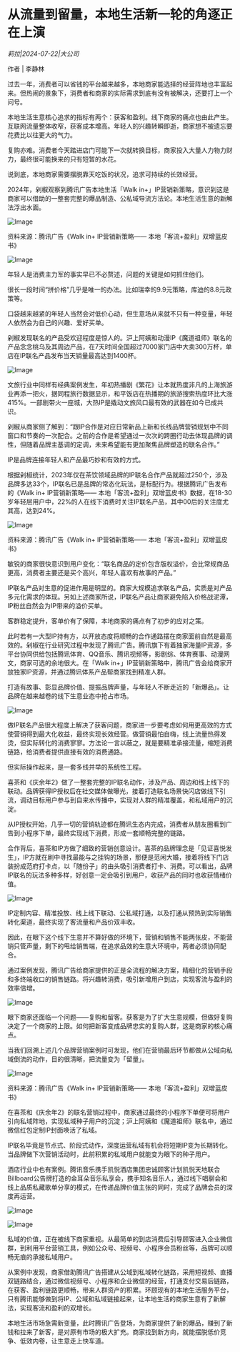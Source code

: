 # 从流量到留量，本地生活新一轮的角逐正在上演

*莉拉|2024-07-22|大公司*

作者 | 李静林

过去一年，消费者可以省钱的平台越来越多，本地商家能选择的经营阵地也丰富起来。但热闹的景象下，消费者和商家的实际需求到底有没有被解决，还要打上一个问号。

本地生活生意核心追求的指标有两个：获客和盈利。线下商家的痛点也由此产生。互联网流量整体收窄，获客成本增高。年轻人的兴趣转瞬即逝，商家想不被遗忘要花费比以往更大的气力。

复购亦难。消费者今天踏进店门可能下一次就转换目标，商家投入大量人力物力财力，最终很可能换来的只有短暂的水花。

说到底，本地商家需要摆脱靠天吃饭的状况，追求可持续的长效经营。

2024年，剁椒观察到腾讯广告本地生活「Walk in+」IP营销新策略，意识到这是商家可以借助的一整套完整的爆品制造、公私域导流方法论。本地生活生意的新解法浮出水面。

![Image](http://static.ylzbl.com/uploads/ueditor/php/upload/image/20240722/1721655706563608.jpeg)

资料来源：腾讯广告《Walk in+ IP营销新策略—— 本地「客流+盈利」双增蓝皮书》

![Image](http://static.ylzbl.com/uploads/ueditor/php/upload/image/20240722/1721655707368354.jpeg)

年轻人是消费主力军的事实早已不必赘述，问题的关键是如何抓住他们。

很长一段时间“拼价格”几乎是唯一的办法。比如瑞幸的9.9元策略，库迪的8.8元政策等。

口袋越来越紧的年轻人当然会对低价心动，但生意场从来就不只有一种变量，年轻人依然会为自己的兴趣、爱好买单。

剁椒发现联名的产品受欢迎程度是惊人的。沪上阿姨和动漫IP《魔道祖师》联名的产品念念桃乌及其周边产品，在7天时间全国超过7000家门店中大卖300万杯，单店在IP联名产品发布当天销量最高达到1400杯。

![Image](http://static.ylzbl.com/uploads/ueditor/php/upload/image/20240722/1721655708109092.jpeg)

文旅行业中同样有经典案例发生，年初热播剧《繁花》让本就热度非凡的上海旅游业再添一把火，据同程旅行数据显示，和平饭店在热播期的旅游搜索热度环比大涨415%。一部剧带火一座城，大热IP是撬动文旅风口最有效的武器在如今已成共识。

剁椒从商家侧了解到：“跟IP合作是对应日常新品上新和长线品牌营销规划中不同窗口和节奏的一次配合。之前的合作是希望通过一次次的跨圈行动去体现品牌的调性，但随着品牌主基调的定调，未来希望能有更加聚焦品牌塑造的联名合作。”

IP是品牌连接年轻人和产品最巧妙和有效的方式。

根据剁椒统计，2023年仅在茶饮领域品牌的IP联名合作产品就超过250个，涉及品牌多达33个，IP联名已是品牌的常态化玩法，是标配行为。根据腾讯广告发布的《Walk in+ IP营销新策略—— 本地「客流+盈利」双增蓝皮书》数据，在18-30岁年轻层用户中，22%的人在线下消费时关注IP联名产品，其中00后的关注度尤其高，达到24%。

![Image](http://static.ylzbl.com/uploads/ueditor/php/upload/image/20240722/1721655709298744.jpeg)

资料来源：腾讯广告《Walk in+ IP营销新策略—— 本地「客流+盈利」双增蓝皮书》

敏锐的商家很快意识到用户变化：“联名商品的定价包含版权溢价，会比常规商品更高，消费者主要还是买个高兴，年轻人喜欢有故事的产品。”

IP联名产品对生意的促进作用是明显的。商家大规模追求联名产品，实质是对产品多元化需求的体现。另如上述商家所说，IP联名产品让商家避免陷入价格战泥潭，IP粉丝自然会为IP带来的溢价买单。

客群稳定提升，客单价有了保障，本地商家的痛点有了初步的应对之策。

此时若有一大型IP持有方，以开放态度将顺畅的合作通路摆在商家面前自然是最高效的。剁椒在行业研究过程中发现了腾讯广告。腾讯旗下有着独家海量IP资源，多平台协同供给包括腾讯体育、QQ音乐、腾讯视频等，影剧综、体育赛事、动漫网文，商家可选的余地很大。在「Walk in+」IP营销新策略中，腾讯广告会给商家开放独家IP资源，并通过腾讯体系产品帮商家找到精准人群。

打造有故事、彰显品牌价值、提振品牌声量，与年轻人不断走近的「新爆品」。让品牌在越来越卷的线下生意业态中抢占市场。

![Image](http://static.ylzbl.com/uploads/ueditor/php/upload/image/20240722/1721655710434775.jpeg)

做IP联名产品很大程度上解决了获客问题，商家进一步要考虑如何用更高效的方式使营销得到最大化收益，最终实现长效经营。做营销最怕自嗨，线上流量热得发烫，但实际转化的消费寥寥。方法论一言以蔽之，就是要精准承接流量，缩短消费链路，给消费者提供直接有效的消费通路。

但实际操作起来，是一套多线并举的系统性工程。

喜茶和《庆余年2》做了一整套完整的IP联名动作，涉及产品、周边和线上线下的联动。品牌获得IP授权后在社交媒体做曝光，接着打造联名场景快闪店做线下引流，调动目标用户参与到自来水传播中，实现对人群的精准覆盖，和私域用户的沉淀。

从IP授权开始，几乎一切的营销轨迹都在腾讯生态内完成，消费者从朋友圈看到广告到小程序下单，最终实现线下消费，形成一套顺畅完整的链路。

合作背后，喜茶和IP方做了细致的营销创意设计。喜茶的品牌理念是「见证喜悦发生」，IP方就在剧中寻找最能与之挂钩的场景，那便是范闲大婚，接着将线下门店装扮成范府打卡点，以「随份子」的由头吸引消费者打卡、消费。可以看出，品牌IP联名的玩法多种多样，好创意一定会吸引到用户，收获产品的同时也收获情绪价值。

![Image](http://static.ylzbl.com/uploads/ueditor/php/upload/image/20240722/1721655712171328.jpeg)

IP定制内容、精准投放、线上线下联动、公私域打通，以及打通从预热到实际销售转化渠道，最终实现了客流量和产品价双丰收。

因此，在眼下这个线下生意并不算好做的环境下，营销和销售不能两张皮，不能营销只管声量，剩下的甩给销售端，在追求品效的生意大环境中，两者必须协同配合。

通过案例发现，腾讯广告给商家提供的正是全流程的解决方案，精细化的营销手段和多终端收口的销售链路。将兴趣转消费，吸引新增用户到店，实现客流与盈利的效率倍增。

![Image](http://static.ylzbl.com/uploads/ueditor/php/upload/image/20240722/1721655713392634.jpeg)

眼下商家还面临一个问题——复购和留客。获客是为了扩大生意规模，但做好复购决定了一个商家的上限。如何把新客变成品牌忠实的复购人群，这是商家的核心痛点。

当我们回溯上述几个品牌营销案例时可发现，他们在营销最后环节都做从公域向私域倒流的动作，目的很清晰，把流量变为「留量」。

![Image](http://static.ylzbl.com/uploads/ueditor/php/upload/image/20240722/1721655713187910.jpeg)

资料来源：腾讯广告《Walk in+ IP营销新策略—— 本地「客流+盈利」双增蓝皮书》

在喜茶和《庆余年2》的联名营销过程中，商家通过最终的小程序下单便可将用户引向私域阵地，实现私域种子用户的沉淀；沪上阿姨和《魔道祖师》联名中，通过微信红包定制IP封面唤活了私域。

IP联名毕竟是节点式、阶段式动作，深度运营私域有机会将短期IP变为长期转化。当品牌做下次营销活动时，此前积累的私域用户就能变为眼下的种子用户。

酒店行业中也有案例。腾讯音乐携手凯悦酒店集团忠诚顾客计划凯悦天地联合Billboard公告牌打造的金耳朵音乐私享会，携手知名音乐人，通过线下唱聊会和线上品质私藏歌单分享的模式，在传递品牌价值主张的同时，完成了品牌会员的深度再运营。

![Image](http://static.ylzbl.com/uploads/ueditor/php/upload/image/20240722/1721655714580453.jpeg)

![Image](http://static.ylzbl.com/uploads/ueditor/php/upload/image/20240722/1721655715220883.jpeg)

私域的价值，正在被线下商家重视。从最简单的到店消费后引导顾客进入企业微信群，到利用平台营销工具，例如公众号、视频号、小程序会员粉丝等，品牌可以顺畅无痕的承接私域用户。

从案例中发现，商家借助腾讯广告搭建从公域到私域转化链路，采用短视频、直播双链路结合，通过微信视频号、小程序和企业微信的经营，打通支付交易后链路，在获客、盈利链路更顺畅，带来人群资产的积累。环顾现有的本地生活服务平台，只有腾讯能够做到将IP、公域和私域链接起来，让本地生活的商家生意有了新解法，实现客流和盈利的双增长。

本地生活市场急需新变量，此时腾讯广告登场，为商家提供了新的爆品，赚到了新钱和拉来了新客，是对原有市场的极大扩充。商家找到新方向，就能摆脱低价竞争、低效内卷，让生意走上快车道。

